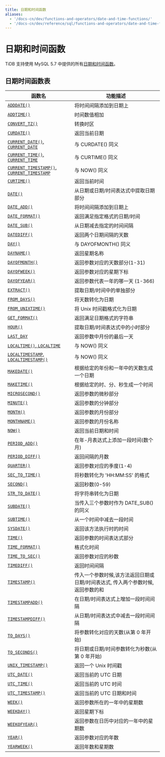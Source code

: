 ```yaml
---
title: 日期和时间函数
aliases:
  - '/docs-cn/dev/functions-and-operators/date-and-time-functions/'
  - '/docs-cn/dev/reference/sql/functions-and-operators/date-and-time-functions/'
---
```


# 日期和时间函数

TiDB 支持使用 MySQL 5.7 中提供的所有[日期和时间函数](https://dev.mysql.com/doc/refman/5.7/en/date-and-time-functions.html)。

## 日期时间函数表

| 函数名                                                                                                                                           | 功能描述                                        |
| --------------------------------------------------------------------------------------------------------------------------------------------- | ------------------------------------------- |
| [`ADDDATE()`](https://dev.mysql.com/doc/refman/5.7/en/date-and-time-functions.html#function_adddate)                                          | 将时间间隔添加到日期上                                 |
| [`ADDTIME()`](https://dev.mysql.com/doc/refman/5.7/en/date-and-time-functions.html#function_addtime)                                          | 时间数值相加                                      |
| [`CONVERT_TZ()`](https://dev.mysql.com/doc/refman/5.7/en/date-and-time-functions.html#function_convert-tz)                                    | 转换时区                                        |
| [`CURDATE()`](https://dev.mysql.com/doc/refman/5.7/en/date-and-time-functions.html#function_curdate)                                          | 返回当前日期                                      |
| [`CURRENT_DATE()`, `CURRENT_DATE`](https://dev.mysql.com/doc/refman/5.7/en/date-and-time-functions.html#function_current-date)                | 与 CURDATE() 同义                              |
| [`CURRENT_TIME()`, `CURRENT_TIME`](https://dev.mysql.com/doc/refman/5.7/en/date-and-time-functions.html#function_current-time)                | 与 CURTIME() 同义                              |
| [`CURRENT_TIMESTAMP()`, `CURRENT_TIMESTAMP`](https://dev.mysql.com/doc/refman/5.7/en/date-and-time-functions.html#function_current-timestamp) | 与 NOW() 同义                                  |
| [`CURTIME()`](https://dev.mysql.com/doc/refman/5.7/en/date-and-time-functions.html#function_curtime)                                          | 返回当前时间                                      |
| [`DATE()`](https://dev.mysql.com/doc/refman/5.7/en/date-and-time-functions.html#function_date)                                                | 从日期或日期/时间表达式中提取日期部分                         |
| [`DATE_ADD()`](https://dev.mysql.com/doc/refman/5.7/en/date-and-time-functions.html#function_date-add)                                        | 将时间间隔添加到日期上                                 |
| [`DATE_FORMAT()`](https://dev.mysql.com/doc/refman/5.7/en/date-and-time-functions.html#function_date-format)                                  | 返回满足指定格式的日期/时间                              |
| [`DATE_SUB()`](https://dev.mysql.com/doc/refman/5.7/en/date-and-time-functions.html#function_date-sub)                                        | 从日期减去指定的时间间隔                                |
| [`DATEDIFF()`](https://dev.mysql.com/doc/refman/5.7/en/date-and-time-functions.html#function_datediff)                                        | 返回两个日期间隔的天数                                 |
| [`DAY()`](https://dev.mysql.com/doc/refman/5.7/en/date-and-time-functions.html#function_day)                                                  | 与 DAYOFMONTH() 同义                           |
| [`DAYNAME()`](https://dev.mysql.com/doc/refman/5.7/en/date-and-time-functions.html#function_dayname)                                          | 返回星期名称                                      |
| [`DAYOFMONTH()`](https://dev.mysql.com/doc/refman/5.7/en/date-and-time-functions.html#function_dayofmonth)                                    | 返回参数对应的天数部分(1-31)                           |
| [`DAYOFWEEK()`](https://dev.mysql.com/doc/refman/5.7/en/date-and-time-functions.html#function_dayofweek)                                      | 返回参数对应的星期下标                                 |
| [`DAYOFYEAR()`](https://dev.mysql.com/doc/refman/5.7/en/date-and-time-functions.html#function_dayofyear)                                      | 返回参数代表一年的哪一天 (1-366)                        |
| [`EXTRACT()`](https://dev.mysql.com/doc/refman/5.7/en/date-and-time-functions.html#function_extract)                                          | 提取日期/时间中的单独部分                               |
| [`FROM_DAYS()`](https://dev.mysql.com/doc/refman/5.7/en/date-and-time-functions.html#function_from-days)                                      | 将天数转化为日期                                    |
| [`FROM_UNIXTIME()`](https://dev.mysql.com/doc/refman/5.7/en/date-and-time-functions.html#function_from-unixtime)                              | 将 Unix 时间戳格式化为日期                            |
| [`GET_FORMAT()`](https://dev.mysql.com/doc/refman/5.7/en/date-and-time-functions.html#function_get-format)                                    | 返回满足日期格式的字符串                                |
| [`HOUR()`](https://dev.mysql.com/doc/refman/5.7/en/date-and-time-functions.html#function_hour)                                                | 提取日期/时间表达式中的小时部分                            |
| [`LAST_DAY`](https://dev.mysql.com/doc/refman/5.7/en/date-and-time-functions.html#function_last-day)                                          | 返回参数中月份的最后一天                                |
| [`LOCALTIME()`, `LOCALTIME`](https://dev.mysql.com/doc/refman/5.7/en/date-and-time-functions.html#function_localtime)                         | 与 NOW() 同义                                  |
| [`LOCALTIMESTAMP`, `LOCALTIMESTAMP()`](https://dev.mysql.com/doc/refman/5.7/en/date-and-time-functions.html#function_localtimestamp)          | 与 NOW() 同义                                  |
| [`MAKEDATE()`](https://dev.mysql.com/doc/refman/5.7/en/date-and-time-functions.html#function_makedate)                                        | 根据给定的年份和一年中的天数生成一个日期                        |
| [`MAKETIME()`](https://dev.mysql.com/doc/refman/5.7/en/date-and-time-functions.html#function_maketime)                                        | 根据给定的时、分、秒生成一个时间                            |
| [`MICROSECOND()`](https://dev.mysql.com/doc/refman/5.7/en/date-and-time-functions.html#function_microsecond)                                  | 返回参数的微秒部分                                   |
| [`MINUTE()`](https://dev.mysql.com/doc/refman/5.7/en/date-and-time-functions.html#function_minute)                                            | 返回参数的分钟部分                                   |
| [`MONTH()`](https://dev.mysql.com/doc/refman/5.7/en/date-and-time-functions.html#function_month)                                              | 返回参数的月份部分                                   |
| [`MONTHNAME()`](https://dev.mysql.com/doc/refman/5.7/en/date-and-time-functions.html#function_monthname)                                      | 返回参数的月份名称                                   |
| [`NOW()`](https://dev.mysql.com/doc/refman/5.7/en/date-and-time-functions.html#function_now)                                                  | 返回当前日期和时间                                   |
| [`PERIOD_ADD()`](https://dev.mysql.com/doc/refman/5.7/en/date-and-time-functions.html#function_period-add)                                    | 在年-月表达式上添加一段时间(数个月)                         |
| [`PERIOD_DIFF()`](https://dev.mysql.com/doc/refman/5.7/en/date-and-time-functions.html#function_period-diff)                                  | 返回间隔的月数                                     |
| [`QUARTER()`](https://dev.mysql.com/doc/refman/5.7/en/date-and-time-functions.html#function_quarter)                                          | 返回参数对应的季度(1-4)                              |
| [`SEC_TO_TIME()`](https://dev.mysql.com/doc/refman/5.7/en/date-and-time-functions.html#function_sec-to-time)                                  | 将秒数转化为 'HH:MM:SS' 的格式                       |
| [`SECOND()`](https://dev.mysql.com/doc/refman/5.7/en/date-and-time-functions.html#function_second)                                            | 返回秒数(0-59)                                  |
| [`STR_TO_DATE()`](https://dev.mysql.com/doc/refman/5.7/en/date-and-time-functions.html#function_str-to-date)                                  | 将字符串转化为日期                                   |
| [`SUBDATE()`](https://dev.mysql.com/doc/refman/5.7/en/date-and-time-functions.html#function_subdate)                                          | 当传入三个参数时作为 DATE_SUB() 的同义                   |
| [`SUBTIME()`](https://dev.mysql.com/doc/refman/5.7/en/date-and-time-functions.html#function_subtime)                                          | 从一个时间中减去一段时间                                |
| [`SYSDATE()`](https://dev.mysql.com/doc/refman/5.7/en/date-and-time-functions.html#function_sysdate)                                          | 返回该方法执行时的时间                                 |
| [`TIME()`](https://dev.mysql.com/doc/refman/5.7/en/date-and-time-functions.html#function_time)                                                | 返回参数的时间表达式部分                                |
| [`TIME_FORMAT()`](https://dev.mysql.com/doc/refman/5.7/en/date-and-time-functions.html#function_time-format)                                  | 格式化时间                                       |
| [`TIME_TO_SEC()`](https://dev.mysql.com/doc/refman/5.7/en/date-and-time-functions.html#function_time-to-sec)                                  | 返回参数对应的秒数                                   |
| [`TIMEDIFF()`](https://dev.mysql.com/doc/refman/5.7/en/date-and-time-functions.html#function_timediff)                                        | 返回时间间隔                                      |
| [`TIMESTAMP()`](https://dev.mysql.com/doc/refman/5.7/en/date-and-time-functions.html#function_timestamp)                                      | 传入一个参数时候,该方法返回日期或日期/时间表达式, 传入两个参数时候, 返回参数的和 |
| [`TIMESTAMPADD()`](https://dev.mysql.com/doc/refman/5.7/en/date-and-time-functions.html#function_timestampadd)                                | 在日期/时间表达式上增加一段时间间隔                          |
| [`TIMESTAMPDIFF()`](https://dev.mysql.com/doc/refman/5.7/en/date-and-time-functions.html#function_timestampdiff)                              | 从日期/时间表达式中减去一段时间间隔                          |
| [`TO_DAYS()`](https://dev.mysql.com/doc/refman/5.7/en/date-and-time-functions.html#function_to-days)                                          | 将参数转化对应的天数(从第 0 年开始)                        |
| [`TO_SECONDS()`](https://dev.mysql.com/doc/refman/5.7/en/date-and-time-functions.html#function_to-seconds)                                    | 将日期或日期/时间参数转化为秒数(从第 0 年开始)                  |
| [`UNIX_TIMESTAMP()`](https://dev.mysql.com/doc/refman/5.7/en/date-and-time-functions.html#function_unix-timestamp)                            | 返回一个 Unix 时间戳                               |
| [`UTC_DATE()`](https://dev.mysql.com/doc/refman/5.7/en/date-and-time-functions.html#function_utc-date)                                        | 返回当前的 UTC 日期                                |
| [`UTC_TIME()`](https://dev.mysql.com/doc/refman/5.7/en/date-and-time-functions.html#function_utc-time)                                        | 返回当前的 UTC 时间                                |
| [`UTC_TIMESTAMP()`](https://dev.mysql.com/doc/refman/5.7/en/date-and-time-functions.html#function_utc-timestamp)                              | 返回当前的 UTC 日期和时间                             |
| [`WEEK()`](https://dev.mysql.com/doc/refman/5.7/en/date-and-time-functions.html#function_week)                                                | 返回参数所在的一年中的星期数                              |
| [`WEEKDAY()`](https://dev.mysql.com/doc/refman/5.7/en/date-and-time-functions.html#function_weekday)                                          | 返回星期下标                                      |
| [`WEEKOFYEAR()`](https://dev.mysql.com/doc/refman/5.7/en/date-and-time-functions.html#function_weekofyear)                                    | 返回参数在日历中对应的一年中的星期数                          |
| [`YEAR()`](https://dev.mysql.com/doc/refman/5.7/en/date-and-time-functions.html#function_year)                                                | 返回参数对应的年数                                   |
| [`YEARWEEK()`](https://dev.mysql.com/doc/refman/5.7/en/date-and-time-functions.html#function_yearweek)                                        | 返回年数和星期数                                    |
